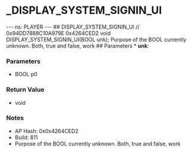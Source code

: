 # _DISPLAY_SYSTEM_SIGNIN_UI

--- ns: PLAYER --- ## DISPLAY_SYSTEM_SIGNIN_UI  // 0x94DD7888C10A979E 0x4264CED2 void DISPLAY_SYSTEM_SIGNIN_UI(BOOL unk);  Purpose of the BOOL currently unknown. Both, true and false, work  ## Parameters * **unk**:

### Parameters
* BOOL p0

### Return Value
* void

### Notes
* AP Hash: 0x0x4264CED2
* Build: 811
* Purpose of the BOOL currently unknown.
Both, true and false, work

